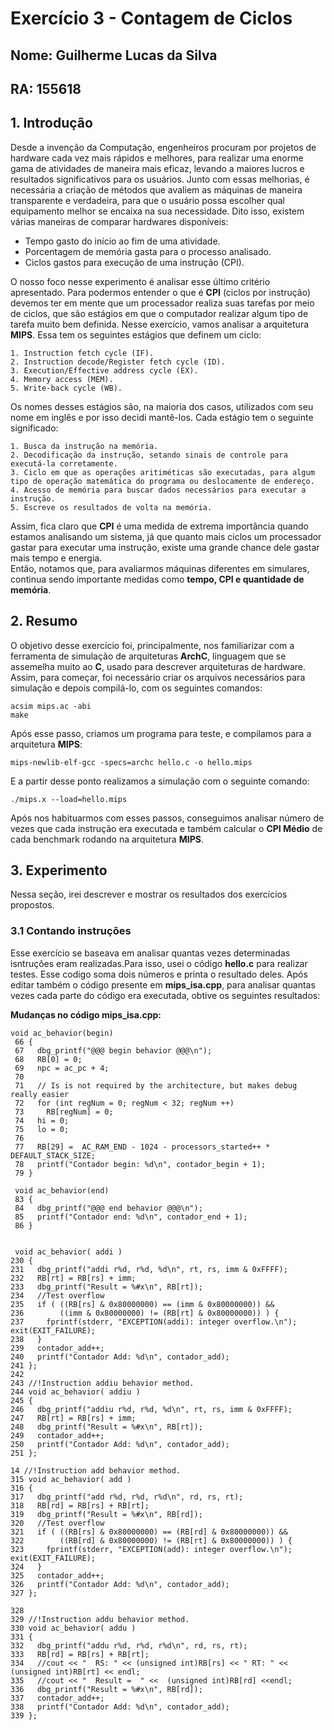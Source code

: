 # Exercício 3 - Contagem de Ciclos
## Nome: Guilherme Lucas da Silva
## RA: 155618

## 1. Introdução
Desde a invenção da Computação, engenheiros procuram por projetos de hardware cada vez mais rápidos e melhores, para realizar uma enorme gama de atividades de maneira mais eficaz, levando a maiores lucros e resultados significativos para os usuários. Junto com essas melhorias, é necessária a criação de métodos que avaliem as máquinas de maneira transparente e verdadeira, para que o usuário possa escolher qual equipamento melhor se encaixa na sua necessidade. Dito isso, existem várias maneiras de comparar hardwares disponíveis:  

- Tempo gasto do início ao fim de uma atividade.  
- Porcentagem de memória gasta para o processo analisado.  
- Ciclos gastos para execução de uma instrução (CPI).    

O nosso foco nesse experimento é analisar esse último critério apresentado. Para podermos entender o que é **CPI** (ciclos por instrução) devemos ter em mente que um processador realiza suas tarefas por meio de ciclos, que são estágios em que o computador realizar algum tipo de tarefa muito bem definida. Nesse exercício, vamos analisar a arquitetura **MIPS**. Essa tem os seguintes estágios que definem um ciclo:  

    1. Instruction fetch cycle (IF).
    2. Instruction decode/Register fetch cycle (ID).
    3. Execution/Effective address cycle (EX).
    4. Memory access (MEM).
    5. Write-back cycle (WB).  
    
Os nomes desses estágios são, na maioria dos casos, utilizados com seu nome em inglês e por isso decidi mantê-los. Cada estágio tem o seguinte significado:  

    1. Busca da instrução na memória.
    2. Decodificação da instrução, setando sinais de controle para executá-la corretamente.  
    3. Ciclo em que as operações aritiméticas são executadas, para algum tipo de operação matemática do programa ou deslocamente de endereço.
    4. Acesso de memória para buscar dados necessários para executar a instrução.
    5. Escreve os resultados de volta na memória.  
    
Assim, fica claro que **CPI** é uma medida de extrema importância quando estamos analisando um sistema, já que quanto mais ciclos um processador gastar para executar uma instrução, existe uma grande chance dele gastar mais tempo e energia.  
Então, notamos que, para avaliarmos máquinas diferentes em simulares, continua sendo importante medidas como **tempo, CPI e quantidade de memória**.  

## 2. Resumo  
O objetivo desse exercício foi, principalmente, nos familiarizar com a ferramenta de simulação de arquiteturas **ArchC**, linguagem que se assemelha muito ao **C**, usado para descrever arquiteturas de hardware. Assim, para começar, foi necessário criar os arquivos necessários para simulação e depois compilá-lo, com os seguintes comandos:  

```
acsim mips.ac -abi
make
```  
Após esse passo, criamos um programa para teste, e compilamos para a arquitetura **MIPS**:  

```
mips-newlib-elf-gcc -specs=archc hello.c -o hello.mips
```  
E a partir desse ponto realizamos a simulação com o seguinte comando:  

```
./mips.x --load=hello.mips
```  

Após nos habituarmos com esses passos, conseguimos analisar número de vezes que cada instrução era executada e também calcular o **CPI Médio** de cada benchmark rodando na arquitetura **MIPS**.  

## 3. Experimento  
Nessa seção, irei descrever e mostrar os resultados dos exercícios propostos.  
### 3.1 Contando instruções 
Esse exercício se baseava em analisar quantas vezes determinadas isntruções eram realizadas.Para isso, usei o código **hello.c** para realizar testes. Esse codigo soma dois números e printa o resultado deles. Após editar também o código presente em **mips_isa.cpp**, para analisar quantas vezes cada parte do código era executada, obtive os seguintes resultados:  

**Mudanças no código mips_isa.cpp:**  

```
void ac_behavior(begin)
 66 {
 67   dbg_printf("@@@ begin behavior @@@\n");
 68   RB[0] = 0;
 69   npc = ac_pc + 4;
 70
 71   // Is is not required by the architecture, but makes debug really easier
 72   for (int regNum = 0; regNum < 32; regNum ++)
 73     RB[regNum] = 0;
 74   hi = 0;
 75   lo = 0;
 76
 77   RB[29] =  AC_RAM_END - 1024 - processors_started++ * DEFAULT_STACK_SIZE;
 78   printf("Contador begin: %d\n", contador_begin + 1);
 79 }  

 void ac_behavior(end)
 83 {
 84   dbg_printf("@@@ end behavior @@@\n");
 85   printf("Contador end: %d\n", contador_end + 1);
 86 }  


 void ac_behavior( addi )
230 {
231   dbg_printf("addi r%d, r%d, %d\n", rt, rs, imm & 0xFFFF);
232   RB[rt] = RB[rs] + imm;
233   dbg_printf("Result = %#x\n", RB[rt]);
234   //Test overflow
235   if ( ((RB[rs] & 0x80000000) == (imm & 0x80000000)) &&
236        ((imm & 0x80000000) != (RB[rt] & 0x80000000)) ) {
237     fprintf(stderr, "EXCEPTION(addi): integer overflow.\n"); exit(EXIT_FAILURE);
238   }
239   contador_add++;
240   printf("Contador Add: %d\n", contador_add);
241 };
242
243 //!Instruction addiu behavior method.
244 void ac_behavior( addiu )
245 {
246   dbg_printf("addiu r%d, r%d, %d\n", rt, rs, imm & 0xFFFF);
247   RB[rt] = RB[rs] + imm;
248   dbg_printf("Result = %#x\n", RB[rt]);
249   contador_add++;
250   printf("Contador Add: %d\n", contador_add);
251 };  

14 //!Instruction add behavior method.
315 void ac_behavior( add )
316 {
317   dbg_printf("add r%d, r%d, r%d\n", rd, rs, rt);
318   RB[rd] = RB[rs] + RB[rt];
319   dbg_printf("Result = %#x\n", RB[rd]);
320   //Test overflow
321   if ( ((RB[rs] & 0x80000000) == (RB[rd] & 0x80000000)) &&
322        ((RB[rd] & 0x80000000) != (RB[rt] & 0x80000000)) ) {
323     fprintf(stderr, "EXCEPTION(add): integer overflow.\n"); exit(EXIT_FAILURE);
324   }
325   contador_add++;
326   printf("Contador Add: %d\n", contador_add);
327 };  

328
329 //!Instruction addu behavior method.
330 void ac_behavior( addu )
331 {
332   dbg_printf("addu r%d, r%d, r%d\n", rd, rs, rt);
333   RB[rd] = RB[rs] + RB[rt];
334   //cout << "  RS: " << (unsigned int)RB[rs] << " RT: " << (unsigned int)RB[rt] << endl;
335   //cout << "  Result =  " <<  (unsigned int)RB[rd] <<endl;
336   dbg_printf("Result = %#x\n", RB[rd]);
337   contador_add++;
338   printf("Contador Add: %d\n", contador_add);
339 };  





